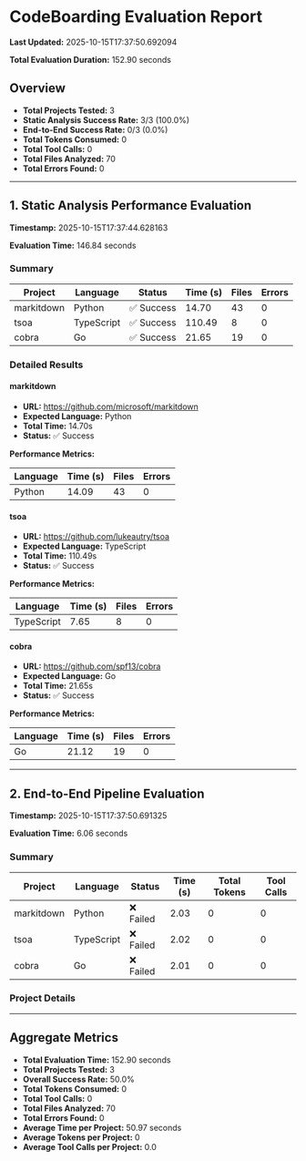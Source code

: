 # CodeBoarding Evaluation Report

**Last Updated:** 2025-10-15T17:37:50.692094

**Total Evaluation Duration:** 152.90 seconds

## Overview

- **Total Projects Tested:** 3
- **Static Analysis Success Rate:** 3/3 (100.0%)
- **End-to-End Success Rate:** 0/3 (0.0%)
- **Total Tokens Consumed:** 0
- **Total Tool Calls:** 0
- **Total Files Analyzed:** 70
- **Total Errors Found:** 0

---

## 1. Static Analysis Performance Evaluation

**Timestamp:** 2025-10-15T17:37:44.628163

**Evaluation Time:** 146.84 seconds

### Summary

| Project | Language | Status | Time (s) | Files | Errors |
|---------|----------|--------|----------|-------|--------|
| markitdown | Python | ✅ Success | 14.70 | 43 | 0 |
| tsoa | TypeScript | ✅ Success | 110.49 | 8 | 0 |
| cobra | Go | ✅ Success | 21.65 | 19 | 0 |

### Detailed Results

#### markitdown

- **URL:** https://github.com/microsoft/markitdown
- **Expected Language:** Python
- **Total Time:** 14.70s
- **Status:** ✅ Success

**Performance Metrics:**

| Language | Time (s) | Files | Errors |
|----------|----------|-------|--------|
| Python | 14.09 | 43 | 0 |

#### tsoa

- **URL:** https://github.com/lukeautry/tsoa
- **Expected Language:** TypeScript
- **Total Time:** 110.49s
- **Status:** ✅ Success

**Performance Metrics:**

| Language | Time (s) | Files | Errors |
|----------|----------|-------|--------|
| TypeScript | 7.65 | 8 | 0 |

#### cobra

- **URL:** https://github.com/spf13/cobra
- **Expected Language:** Go
- **Total Time:** 21.65s
- **Status:** ✅ Success

**Performance Metrics:**

| Language | Time (s) | Files | Errors |
|----------|----------|-------|--------|
| Go | 21.12 | 19 | 0 |

---

## 2. End-to-End Pipeline Evaluation

**Timestamp:** 2025-10-15T17:37:50.691325

**Evaluation Time:** 6.06 seconds

### Summary

| Project | Language | Status | Time (s) | Total Tokens | Tool Calls |
|---------|----------|--------|----------|--------------|------------|
| markitdown | Python | ❌ Failed | 2.03 | 0 | 0 |
| tsoa | TypeScript | ❌ Failed | 2.02 | 0 | 0 |
| cobra | Go | ❌ Failed | 2.01 | 0 | 0 |

### Project Details

---

## Aggregate Metrics

- **Total Evaluation Time:** 152.90 seconds
- **Total Projects Tested:** 3
- **Overall Success Rate:** 50.0%
- **Total Tokens Consumed:** 0
- **Total Tool Calls:** 0
- **Total Files Analyzed:** 70
- **Total Errors Found:** 0
- **Average Time per Project:** 50.97 seconds
- **Average Tokens per Project:** 0
- **Average Tool Calls per Project:** 0.0
